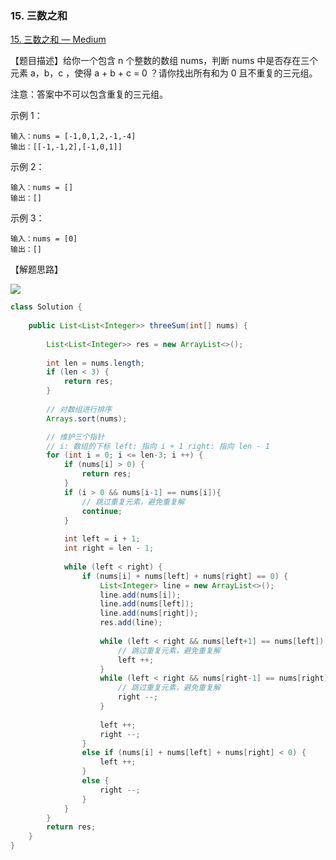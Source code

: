 ### 15. 三数之和

[15. 三数之和 — Medium](https://leetcode-cn.com/problems/3sum/)

【题目描述】给你一个包含 n 个整数的数组 nums，判断 nums 中是否存在三个元素 a，b，c ，使得 a + b + c = 0 ？请你找出所有和为 0 且不重复的三元组。

注意：答案中不可以包含重复的三元组。

示例 1：

```
输入：nums = [-1,0,1,2,-1,-4]
输出：[[-1,-1,2],[-1,0,1]]
```


示例 2：

```
输入：nums = []
输出：[]
```


示例 3：

```
输入：nums = [0]
输出：[]
```

【解题思路】

![](https://cs-wiki.oss-cn-shanghai.aliyuncs.com/img/20210322002749.png)

```java
class Solution {
    
    public List<List<Integer>> threeSum(int[] nums) {
        
        List<List<Integer>> res = new ArrayList<>();
        
        int len = nums.length;
        if (len < 3) {
            return res;
        }
        
        // 对数组进行排序
        Arrays.sort(nums);

        // 维护三个指针
        // i: 数组的下标 left: 指向 i + 1 right: 指向 len - 1
        for (int i = 0; i <= len-3; i ++) {
            if (nums[i] > 0) {
                return res;
            }
            if (i > 0 && nums[i-1] == nums[i]){
                // 跳过重复元素，避免重复解
                continue;
            }
            
            int left = i + 1;
            int right = len - 1;
            
            while (left < right) {
                if (nums[i] + nums[left] + nums[right] == 0) {
                    List<Integer> line = new ArrayList<>();
                    line.add(nums[i]);
                    line.add(nums[left]);
                    line.add(nums[right]);
                    res.add(line);
                    
                    while (left < right && nums[left+1] == nums[left]) {
                        // 跳过重复元素，避免重复解
                        left ++;
                    }
                    while (left < right && nums[right-1] == nums[right]) {
                        // 跳过重复元素，避免重复解
                        right --;
                    }
                    
                    left ++;
                    right --;
                }
                else if (nums[i] + nums[left] + nums[right] < 0) {
                    left ++;
                }
                else {
                    right --;
                }
            }
        }
        return res;
    }
}
```